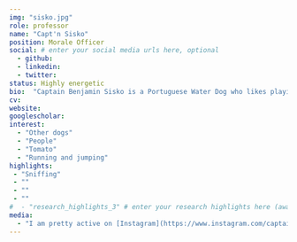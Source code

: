 ```yaml
---
img: "sisko.jpg"
role: professor
name: "Capt'n Sisko"
position: Morale Officer
social: # enter your social media urls here, optional
  - github: 
  - linkedin: 
  - twitter: 
status: Highly energetic
bio:  "Captain Benjamin Sisko is a Portuguese Water Dog who likes playing fetch with his favourite toys - currently a green piglet - running and jumping in water and rolling in grass and mud. He graduated from an accelerated doggie training with a Masters in Mischievousness. His strong points are Sit, Lay Down, Fetch, and Jump. He is highly motivated (by chicken treats), autonomous and independent."
cv: 
website: 
googlescholar: 
interest:
  - "Other dogs"
  - "People"
  - "Tomato"
  - "Running and jumping"
highlights:
 - "Sniffing"
 - ""
 - ""
 - ""
#  - "research_highlights_3" # enter your research highlights here (awards, achievements, etc.), optional
media:
  - "I am pretty active on [Instagram](https://www.instagram.com/captainsisko_pwd)"# enter <<media headlines>>, newspaper articles etc...
---
```

